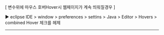 [ 변수위에 마우스 호버Hover시 웹페이지가 계속 띄워질경우 ]

▶ eclipse IDE > window > preferences > settins > Java > Editor > Hovers > combined Hover 체크를 헤제

-------------------------------------------------------------------------------------

